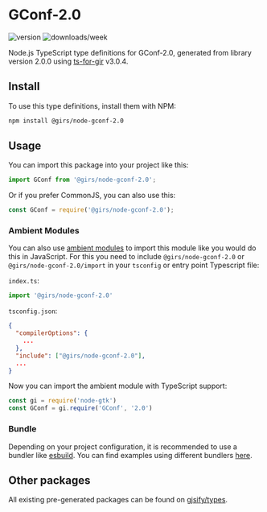 
# GConf-2.0

![version](https://img.shields.io/npm/v/@girs/node-gconf-2.0)
![downloads/week](https://img.shields.io/npm/dw/@girs/node-gconf-2.0)


Node.js TypeScript type definitions for GConf-2.0, generated from library version 2.0.0 using [ts-for-gir](https://github.com/gjsify/ts-for-gir) v3.0.4.


## Install

To use this type definitions, install them with NPM:
```bash
npm install @girs/node-gconf-2.0
```

## Usage

You can import this package into your project like this:
```ts
import GConf from '@girs/node-gconf-2.0';
```

Or if you prefer CommonJS, you can also use this:
```ts
const GConf = require('@girs/node-gconf-2.0');
```

### Ambient Modules

You can also use [ambient modules](https://github.com/gjsify/ts-for-gir/tree/main/packages/cli#ambient-modules) to import this module like you would do this in JavaScript.
For this you need to include `@girs/node-gconf-2.0` or `@girs/node-gconf-2.0/import` in your `tsconfig` or entry point Typescript file:

`index.ts`:
```ts
import '@girs/node-gconf-2.0'
```

`tsconfig.json`:
```json
{
  "compilerOptions": {
    ...
  },
  "include": ["@girs/node-gconf-2.0"],
  ...
}
```

Now you can import the ambient module with TypeScript support: 

```ts
const gi = require('node-gtk')
const GConf = gi.require('GConf', '2.0')
```


### Bundle

Depending on your project configuration, it is recommended to use a bundler like [esbuild](https://esbuild.github.io/). You can find examples using different bundlers [here](https://github.com/gjsify/ts-for-gir/tree/main/examples).

## Other packages

All existing pre-generated packages can be found on [gjsify/types](https://github.com/gjsify/types).

